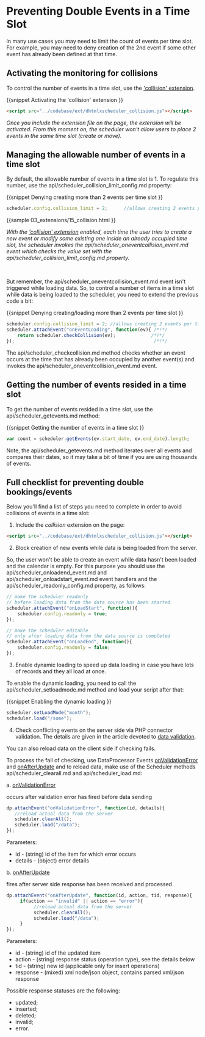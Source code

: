 Preventing Double Events in a Time Slot
==============

In many use cases you may need to limit the count of events per time slot. For example, you may need  to deny creation of the 2nd event if some other event has already been defined at that time.

Activating the monitoring for collisions
---------------------------------------------------

To control the number of events in a time slot, use the ['collision' extension](extensions_list.md#collision).

{{snippet
Activating the 'collision' extension
}}
~~~html
<script src="../codebase/ext/dhtmlxscheduler_collision.js"></script>
~~~

*Once you include the extension file on the page, the extension will be activated.
From this moment on, the scheduler won't allow users to place 2 events in the same time slot (create or move).*


Managing the allowable number of events in a time slot
----------------------------------------------------

By default, the allowable number of events in a time slot is 1. To regulate this number, use the api/scheduler_collision_limit_config.md property:

{{snippet
Denying creating more than 2 events per time slot
}}
~~~js
scheduler.config.collision_limit = 2;      //allows creating 2 events per time slot
~~~
{{sample
	03_extensions/15_collision.html
}}


*With the ['collision' extension](extensions_list.md#collision) enabled, each time the user tries to create a new event or modify some existing one inside an already occupied time slot, the scheduler invokes
the api/scheduler_oneventcollision_event.md event which checks the value set with the 
api/scheduler_collision_limit_config.md property.*

<br>

But remember, the api/scheduler_oneventcollision_event.md event isn't triggered while loading data. So, to control a 
number of items in a time slot while data is being loaded to the scheduler, you need to extend the previous code a bit:

{{snippet
Denying creating/loading more than 2 events per time slot
}}
~~~js
scheduler.config.collision_limit = 2; //allows creating 2 events per time slot
scheduler.attachEvent("onEventLoading", function(ev){ /*!*/
	return scheduler.checkCollision(ev);             /*!*/
});                                                   /*!*/

~~~
The api/scheduler_checkcollision.md method checks whether an event occurs at the time that has already been occupied by another event(s) and invokes the api/scheduler_oneventcollision_event.md event. 


Getting the number of events resided in a time slot
------------------------------------------------------------

To get the number of events resided in a time slot, use the api/scheduler_getevents.md method: 

{{snippet 
Getting the number of events in a time slot
}}
~~~js
var count = scheduler.getEvents(ev.start_date, ev.end_date).length;
~~~

Note,  the api/scheduler_getevents.md method iterates over all events and compares their dates, so it may take a bit of time if you are using thousands of events. 

Full checklist for preventing double bookings/events
---------------------------------------

Below you'll find a list of steps you need to complete in order to avoid collisions of events in a time slot: 

1) Include the *collision* extension on the page:

~~~html
<script src="../codebase/ext/dhtmlxscheduler_collision.js"></script>
~~~

2) Block creation of new events while data is being loaded from the server. 

So, the user won't be able to create an event while data hasn't been loaded and the calendar is empty.
For this purpose you should use the api/scheduler_onloadend_event.md and api/scheduler_onloadstart_event.md event handlers and the api/scheduler_readonly_config.md property, as follows:

~~~js
// make the scheduler readonly 
// before loading data from the data source has been started
scheduler.attachEvent("onLoadStart", function(){
    scheduler.config.readonly = true;
});

// make the scheduler editable 
// only after loading data from the data source is completed
scheduler.attachEvent("onLoadEnd", function(){
    scheduler.config.readonly = false;
});
~~~

3) Enable dynamic loading to speed up data loading in case you have lots of records and they all load at once.

To enable the dynamic loading, you need to call the api/scheduler_setloadmode.md method and load your script after that:

{{snippet
Enabling the dynamic loading
}}
~~~js
scheduler.setLoadMode("month");
scheduler.load("/some");
~~~

4) Check conflicting events on the server side via PHP connector validation. The details are given in the article devoted to 
[data validation](http://docs.dhtmlx.com/connector__php__validation.html#processingincaseofvalidationerror).

You can also reload data on the client side if checking fails. 

To process the fail of checking, use DataProcessor Events [onValidationError](http://docs.dhtmlx.com/api__dataprocessor_onvalidationerror_event.html) and 
[onAfterUpdate](http://docs.dhtmlx.com/api__dataprocessor_onafterupdate_event.html) and to reload data, make use of the Scheduler methods api/scheduler_clearall.md and api/scheduler_load.md:


a. [onValidationError](http://docs.dhtmlx.com/api__dataprocessor_onvalidationerror_event.html)

occurs after validation error has fired before data sending

~~~js
dp.attachEvent("onValidationError", function(id, details){
   //reload actual data from the server
   scheduler.clearAll();
   scheduler.load("/data");
});
~~~

Parameters:

- id - (string) id of the item for which error occurs
- details -	(object) error details

b. [onAfterUpdate](http://docs.dhtmlx.com/api__dataprocessor_onafterupdate_event.html)

fires after server side response has been received and processed

~~~js
dp.attachEvent("onAfterUpdate", function(id, action, tid, response){
     if(action == "invalid" || action == "error"){
          //reload actual data from the server
          scheduler.clearAll();
          scheduler.load("/data");
     }
});
~~~

Parameters:

- id - (string)	id of the updated item
- action - (string)	response status (operation type), see the details below
- tid - (string) new id (applicable only for insert operations)
- response - (mixed) xml node/json object, contains parsed xml/json response

Possible response statuses are the following: 

- updated; 
- inserted;
- deleted;
- invalid;
- error.

